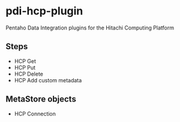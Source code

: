 # pdi-hcp-plugin

Pentaho Data Integration plugins for the Hitachi Computing Platform

## Steps
- HCP Get
- HCP Put
- HCP Delete
- HCP Add custom metadata

## MetaStore objects
- HCP Connection


